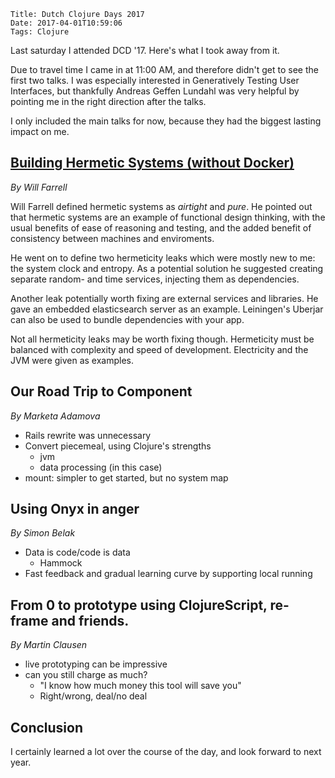     Title: Dutch Clojure Days 2017
    Date: 2017-04-01T10:59:06
    Tags: Clojure

Last saturday I attended DCD '17.
Here's what I took away from it.

<!-- more -->

Due to travel time I came in at 11:00 AM, and therefore didn't get to see the first two talks. I was especially interested in Generatively Testing User Interfaces, but thankfully Andreas Geffen Lundahl was very helpful by pointing me in the right direction after the talks.

I only included the main talks for now, because they had the biggest lasting impact on me.

## [Building Hermetic Systems (without Docker)](https://www.slideshare.net/WilliamFarrell7/building-hermetic-systems-without-docker)
_By Will Farrell_

Will Farrell defined hermetic systems as _airtight_ and _pure_.
He pointed out that hermetic systems are an example of functional design thinking, with the usual benefits of ease of reasoning and testing, and the added benefit of consistency between machines and enviroments.

He went on to define two hermeticity leaks which were mostly new to me: the system clock and entropy.
As a potential solution he suggested creating separate random- and time services, injecting them as dependencies.

Another leak potentially worth fixing are external services and libraries. He gave an embedded elasticsearch server as an example.
Leiningen's Uberjar can also be used to bundle dependencies with your app.  

Not all hermeticity leaks may be worth fixing though. 
Hermeticity must be balanced with complexity and speed of development.
Electricity and the JVM were given as examples.



## Our Road Trip to Component
_By Marketa Adamova_ 

- Rails rewrite was unnecessary
- Convert piecemeal, using Clojure's strengths
    - jvm
    - data processing (in this case)
- mount: simpler to get started, but no system map


## Using Onyx in anger
_By Simon Belak_ 

- Data is code/code is data
    - Hammock
- Fast feedback and gradual learning curve by supporting local running

## From 0 to prototype using ClojureScript, re-frame and friends.
_By Martin Clausen_ 

- live prototyping can be impressive
- can you still charge as much?
    - "I know how much money this tool will save you"
    - Right/wrong, deal/no deal


## Conclusion

I certainly learned a lot over the course of the day, and look forward to next year. 